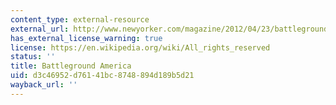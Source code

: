 ```yaml
---
content_type: external-resource
external_url: http://www.newyorker.com/magazine/2012/04/23/battleground-america
has_external_license_warning: true
license: https://en.wikipedia.org/wiki/All_rights_reserved
status: ''
title: Battleground America
uid: d3c46952-d761-41bc-8748-894d189b5d21
wayback_url: ''
---
```


